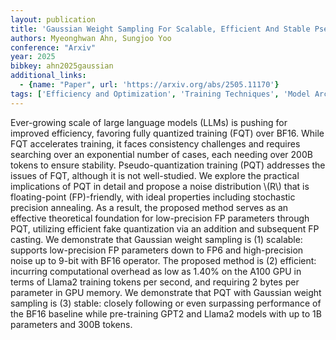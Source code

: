 ```yaml
---
layout: publication
title: 'Gaussian Weight Sampling For Scalable, Efficient And Stable Pseudo-quantization Training'
authors: Myeonghwan Ahn, Sungjoo Yoo
conference: "Arxiv"
year: 2025
bibkey: ahn2025gaussian
additional_links:
  - {name: "Paper", url: 'https://arxiv.org/abs/2505.11170'}
tags: ['Efficiency and Optimization', 'Training Techniques', 'Model Architecture', 'GPT', 'Quantization', 'Reinforcement Learning', 'Pre-Training']
---
```

Ever-growing scale of large language models (LLMs) is pushing for improved efficiency, favoring fully quantized training (FQT) over BF16. While FQT accelerates training, it faces consistency challenges and requires searching over an exponential number of cases, each needing over 200B tokens to ensure stability.
  Pseudo-quantization training (PQT) addresses the issues of FQT, although it is not well-studied. We explore the practical implications of PQT in detail and propose a noise distribution \\(R\\) that is floating-point (FP)-friendly, with ideal properties including stochastic precision annealing. As a result, the proposed method serves as an effective theoretical foundation for low-precision FP parameters through PQT, utilizing efficient fake quantization via an addition and subsequent FP casting.
  We demonstrate that Gaussian weight sampling is (1) scalable: supports low-precision FP parameters down to FP6 and high-precision noise up to 9-bit with BF16 operator. The proposed method is (2) efficient: incurring computational overhead as low as 1.40% on the A100 GPU in terms of Llama2 training tokens per second, and requiring 2 bytes per parameter in GPU memory. We demonstrate that PQT with Gaussian weight sampling is (3) stable: closely following or even surpassing performance of the BF16 baseline while pre-training GPT2 and Llama2 models with up to 1B parameters and 300B tokens.
